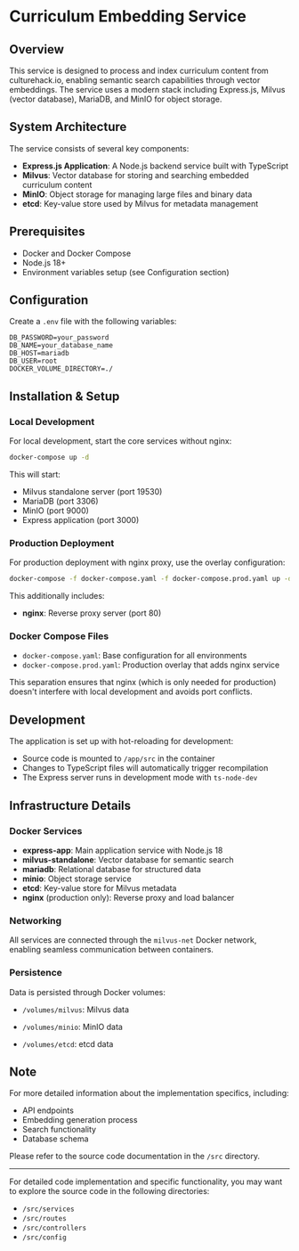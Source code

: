 # Curriculum Embedding Service

## Overview
This service is designed to process and index curriculum content from culturehack.io, enabling semantic search capabilities through vector embeddings. The service uses a modern stack including Express.js, Milvus (vector database), MariaDB, and MinIO for object storage.

## System Architecture

The service consists of several key components:

- **Express.js Application**: A Node.js backend service built with TypeScript
- **Milvus**: Vector database for storing and searching embedded curriculum content
- **MinIO**: Object storage for managing large files and binary data
- **etcd**: Key-value store used by Milvus for metadata management

## Prerequisites

- Docker and Docker Compose
- Node.js 18+
- Environment variables setup (see Configuration section)

## Configuration

Create a `.env` file with the following variables:

```env
DB_PASSWORD=your_password
DB_NAME=your_database_name
DB_HOST=mariadb
DB_USER=root
DOCKER_VOLUME_DIRECTORY=./
```

## Installation & Setup

### Local Development

For local development, start the core services without nginx:

```bash
docker-compose up -d
```

This will start:
- Milvus standalone server (port 19530)
- MariaDB (port 3306)
- MinIO (port 9000)
- Express application (port 3000)

### Production Deployment

For production deployment with nginx proxy, use the overlay configuration:

```bash
docker-compose -f docker-compose.yaml -f docker-compose.prod.yaml up -d
```

This additionally includes:
- **nginx**: Reverse proxy server (port 80)

### Docker Compose Files

- `docker-compose.yaml`: Base configuration for all environments
- `docker-compose.prod.yaml`: Production overlay that adds nginx service

This separation ensures that nginx (which is only needed for production) doesn't interfere with local development and avoids port conflicts.

## Development

The application is set up with hot-reloading for development:
- Source code is mounted to `/app/src` in the container
- Changes to TypeScript files will automatically trigger recompilation
- The Express server runs in development mode with `ts-node-dev`

## Infrastructure Details

### Docker Services

- **express-app**: Main application service with Node.js 18
- **milvus-standalone**: Vector database for semantic search
- **mariadb**: Relational database for structured data
- **minio**: Object storage service
- **etcd**: Key-value store for Milvus metadata
- **nginx** (production only): Reverse proxy and load balancer

### Networking

All services are connected through the `milvus-net` Docker network, enabling seamless communication between containers.

### Persistence

Data is persisted through Docker volumes:
- `/volumes/milvus`: Milvus data

- `/volumes/minio`: MinIO data
- `/volumes/etcd`: etcd data

## Note

For more detailed information about the implementation specifics, including:
- API endpoints
- Embedding generation process
- Search functionality
- Database schema

Please refer to the source code documentation in the `/src` directory.

---

For detailed code implementation and specific functionality, you may want to explore the source code in the following directories:
- `/src/services`
- `/src/routes`
- `/src/controllers`
- `/src/config`